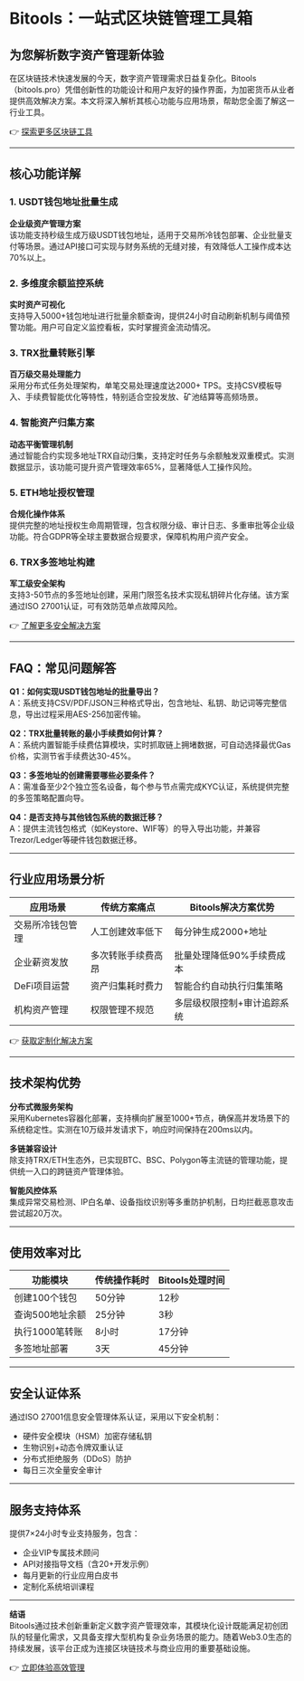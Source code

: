 # Bitools：一站式区块链管理工具箱

## 为您解析数字资产管理新体验

在区块链技术快速发展的今天，数字资产管理需求日益复杂化。Bitools（bitools.pro）凭借创新性的功能设计和用户友好的操作界面，为加密货币从业者提供高效解决方案。本文将深入解析其核心功能与应用场景，帮助您全面了解这一行业工具。

👉 [探索更多区块链工具](https://bit.ly/okx_welcome)

---

## 核心功能详解

### 1. USDT钱包地址批量生成
**企业级资产管理方案**  
该功能支持秒级生成万级USDT钱包地址，适用于交易所冷钱包部署、企业批量支付等场景。通过API接口可实现与财务系统的无缝对接，有效降低人工操作成本达70%以上。

### 2. 多维度余额监控系统
**实时资产可视化**  
支持导入5000+钱包地址进行批量余额查询，提供24小时自动刷新机制与阈值预警功能。用户可自定义监控看板，实时掌握资金流动情况。

### 3. TRX批量转账引擎
**百万级交易处理能力**  
采用分布式任务处理架构，单笔交易处理速度达2000+ TPS。支持CSV模板导入、手续费智能优化等特性，特别适合空投发放、矿池结算等高频场景。

### 4. 智能资产归集方案
**动态平衡管理机制**  
通过智能合约实现多地址TRX自动归集，支持定时任务与余额触发双重模式。实测数据显示，该功能可提升资产管理效率65%，显著降低人工操作风险。

### 5. ETH地址授权管理
**合规化操作体系**  
提供完整的地址授权生命周期管理，包含权限分级、审计日志、多重审批等企业级功能。符合GDPR等全球主要数据合规要求，保障机构用户资产安全。

### 6. TRX多签地址构建
**军工级安全架构**  
支持3-50节点的多签地址创建，采用门限签名技术实现私钥碎片化存储。该方案通过ISO 27001认证，可有效防范单点故障风险。

👉 [了解更多安全解决方案](https://bit.ly/okx_welcome)

---

## FAQ：常见问题解答

**Q1：如何实现USDT钱包地址的批量导出？**  
A：系统支持CSV/PDF/JSON三种格式导出，包含地址、私钥、助记词等完整信息，导出过程采用AES-256加密传输。

**Q2：TRX批量转账的最小手续费如何计算？**  
A：系统内置智能手续费估算模块，实时抓取链上拥堵数据，可自动选择最优Gas价格，实测节省手续费达30-45%。

**Q3：多签地址的创建需要哪些必要条件？**  
A：需准备至少2个独立签名设备，每个参与节点需完成KYC认证，系统提供完整的多签策略配置向导。

**Q4：是否支持与其他钱包系统的数据迁移？**  
A：提供主流钱包格式（如Keystore、WIF等）的导入导出功能，并兼容Trezor/Ledger等硬件钱包数据迁移。

---

## 行业应用场景分析

| 应用场景        | 传统方案痛点       | Bitools解决方案优势          |
|-----------------|--------------------|-----------------------------|
| 交易所冷钱包管理 | 人工创建效率低下   | 每分钟生成2000+地址          |
| 企业薪资发放     | 多次转账手续费高昂 | 批量处理降低90%手续费成本    |
| DeFi项目运营     | 资产归集耗时费力   | 智能合约自动执行归集策略     |
| 机构资产管理     | 权限管理不规范     | 多层级权限控制+审计追踪系统  |

👉 [获取定制化解决方案](https://bit.ly/okx_welcome)

---

## 技术架构优势

**分布式微服务架构**  
采用Kubernetes容器化部署，支持横向扩展至1000+节点，确保高并发场景下的系统稳定性。实测在10万级并发请求下，响应时间保持在200ms以内。

**多链兼容设计**  
除支持TRX/ETH生态外，已实现BTC、BSC、Polygon等主流链的管理功能，提供统一入口的跨链资产管理体验。

**智能风控体系**  
集成异常交易检测、IP白名单、设备指纹识别等多重防护机制，日均拦截恶意攻击尝试超20万次。

---

## 使用效率对比

| 功能模块         | 传统操作耗时 | Bitools处理时间 |
|------------------|--------------|-----------------|
| 创建100个钱包    | 50分钟       | 12秒            |
| 查询500地址余额  | 25分钟       | 3秒             |
| 执行1000笔转账   | 8小时        | 17分钟          |
| 多签地址部署     | 3天          | 45分钟          |

---

## 安全认证体系

通过ISO 27001信息安全管理体系认证，采用以下安全机制：
- 硬件安全模块（HSM）加密存储私钥
- 生物识别+动态令牌双重认证
- 分布式拒绝服务（DDoS）防护
- 每日三次全量安全审计

---

## 服务支持体系

提供7×24小时专业支持服务，包含：
- 企业VIP专属技术顾问
- API对接指导文档（含20+开发示例）
- 每月更新的行业应用白皮书
- 定制化系统培训课程

---

**结语**  
Bitools通过技术创新重新定义数字资产管理效率，其模块化设计既能满足初创团队的轻量化需求，又具备支撑大型机构复杂业务场景的能力。随着Web3.0生态的持续发展，该平台正成为连接区块链技术与商业应用的重要基础设施。

👉 [立即体验高效管理](https://bit.ly/okx_welcome)